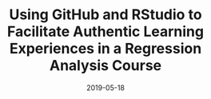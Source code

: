 ---
# Documentation: https://sourcethemes.com/academic/docs/managing-content/

title: "Using GitHub and RStudio to Facilitate Authentic Learning Experiences in a Regression Analysis Course"
event: "USCOTS"
event_url: https://www.causeweb.org/cause/uscots/uscots19
location: State College, PA

# Talk start and end times.
#   End time can optionally be hidden by prefixing the line with `#`.
date: "2019-05-18"
date_end: 
all_day: "2019-05-18"

# Schedule page publish date (NOT talk date).
publishDate: 

authors: []
tags: []

# Is this a featured talk? (true/false)
featured: false

# Featured image
# To use, add an image named `featured.jpg/png` to your page's folder. 
# Focal points: Smart, Center, TopLeft, Top, TopRight, Left, Right, BottomLeft, Bottom, BottomRight.
image:
  caption: ""
  focal_point: ""
  preview_only: false

url_poster: https://github.com/matackett/talks/blob/master/posters/uscots2019-gh-rstudio-regression.pdf
---
